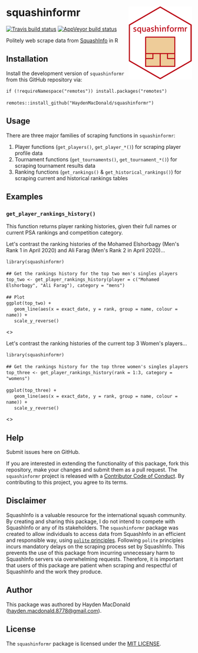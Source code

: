 # squashinformr <img src="man/figures/logo.png" align="right" />

[![Travis build status](https://travis-ci.org/HaydenMacDonald/squashinformr.svg?branch=master)](https://travis-ci.org/github/HaydenMacDonald/squashinformr)
[![AppVeyor build status](https://ci.appveyor.com/api/projects/status/github/HaydenMacDonald/squashinformr?branch=master&svg=true)](https://ci.appveyor.com/project/HaydenMacDonald/squashinformr)

Politely web scrape data from [SquashInfo](http://www.squashinfo.com/) in R

## Installation

Install the development version of `squashinformr` from this GitHub repository via:

```{r}
if (!requireNamespace("remotes")) install.packages("remotes")

remotes::install_github("HaydenMacDonald/squashinformr")
```

## Usage

There are three major families of scraping functions in `squashinformr`:

1. Player functions (`get_players()`, `get_player_*()`) for scraping player profile data
2. Tournament functions (`get_tournaments()`, `get_tournament_*()`) for scraping tournament results data
3. Ranking functions (`get_rankings()` & `get_historical_rankings()`) for scraping current and historical rankings tables

## Examples



### `get_player_rankings_history()`

This function returns player ranking histories, given their full names or current PSA rankings and competition category.  

Let's contrast the ranking histories of the Mohamed Elshorbagy (Men's Rank 1 in April 2020) and Ali Farag (Men's Rank 2 in April 2020)...

```{r}
library(squashinformr)

## Get the rankings history for the top two men's singles players
top_two <- get_player_rankings_history(player = c("Mohamed Elshorbagy", "Ali Farag"), category = "mens")

## Plot
ggplot(top_two) +
   geom_line(aes(x = exact_date, y = rank, group = name, colour = name)) +
   scale_y_reverse()
```
<>

Let's contrast the ranking histories of the current top 3 Women's players...

```{r}
library(squashinformr)

## Get the rankings history for the top three women's singles players
top_three <- get_player_rankings_history(rank = 1:3, category = "womens")

ggplot(top_three) +
   geom_line(aes(x = exact_date, y = rank, group = name, colour = name)) +
   scale_y_reverse()
```

<>


## Help

Submit issues here on GitHub.  

If you are interested in extending the functionality of this package, fork this repository, make your changes and submit them as a pull request. The `squashinformr` project is released with a [Contributor Code of Conduct](https://github.com/HaydenMacDonald/squashinformr/blob/master/CODE_OF_CONDUCT.md). By contributing to this project, you agree to its terms.  

## Disclaimer

SquashInfo is a valuable resource for the international squash community. By creating and sharing this package, I do not intend to compete with SquashInfo or any of its stakeholders. The `squashinformr` package was created to allow individuals to access data from SquashInfo in an efficient and responsible way, using [`polite` principles](https://github.com/dmi3kno/polite). Following `polite` principles incurs mandatory delays on the scraping process set by SquashInfo. This prevents the use of this package from incurring unnecessary harm to SquashInfo servers via overwhelming requests. Therefore, it is important that users of this package are patient when scraping and respectful of SquashInfo and the work they produce.  

## Author

This package was authored by Hayden MacDonald (hayden.macdonald.8778@gmail.com). 

## License

The `squashinformr` package is licensed under the [MIT LICENSE](https://github.com/HaydenMacDonald/squashinformr/blob/master/LICENSE).
